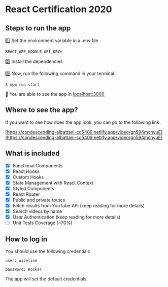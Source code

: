 # React Certification 2020

## Steps to run the app

:one: Set the environment variable in a .env file.

```.env
REACT_APP_GOOGLE_API_KEY=
```

:two: Install the dependencies

:three: Now, run the following command in your terminal.

```
$ npm run start
```

:tada: You are able to see the app in [localhost:3000](http://localhost:3000)

## Where to see the app?

If you want to see how does the app look, you can go to the following link.

[https://condescending-albattani-cc5409.netlify.app/video/gn594mcnyuE](https://condescending-albattani-cc5409.netlify.app/video/gn594mcnyuE)

## What is included

- [x] Functional Components
- [x] React Hooks
- [x] Custom Hooks
- [x] State Management with React Context
- [x] Styled Components
- [x] React Router
- [x] Public and private routes
- [x] Fetch results from YouTube API (keep reading for more details)
- [x] Search videos by name
- [x] User Authentication (keep reading for more details)
- [ ] Unit Tests Coverage (~70%)

## How to log in

You should use the following credentials

    user: wizeline

    password: Rocks!

The app will set the default credentials.
